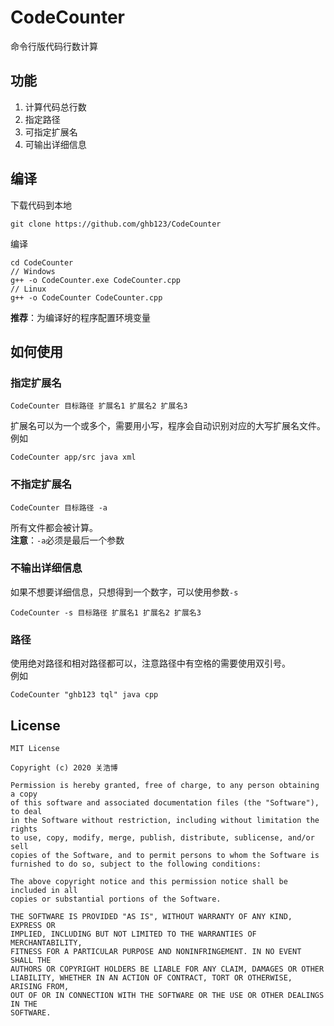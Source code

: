 # CodeCounter

命令行版代码行数计算

## 功能

1. 计算代码总行数
2. 指定路径
3. 可指定扩展名
4. 可输出详细信息

## 编译

下载代码到本地
```
git clone https://github.com/ghb123/CodeCounter
```

编译
```
cd CodeCounter
// Windows
g++ -o CodeCounter.exe CodeCounter.cpp
// Linux
g++ -o CodeCounter CodeCounter.cpp
```

**推荐**：为编译好的程序配置环境变量

## 如何使用

### 指定扩展名

```
CodeCounter 目标路径 扩展名1 扩展名2 扩展名3
```
扩展名可以为一个或多个，需要用小写，程序会自动识别对应的大写扩展名文件。\
例如
```
CodeCounter app/src java xml
```

### 不指定扩展名

```
CodeCounter 目标路径 -a
```
所有文件都会被计算。\
**注意**：`-a`必须是最后一个参数

### 不输出详细信息

如果不想要详细信息，只想得到一个数字，可以使用参数`-s`
```
CodeCounter -s 目标路径 扩展名1 扩展名2 扩展名3
```

### 路径
使用绝对路径和相对路径都可以，注意路径中有空格的需要使用双引号。\
例如
```
CodeCounter "ghb123 tql" java cpp
```


## License

```
MIT License

Copyright (c) 2020 关浩博

Permission is hereby granted, free of charge, to any person obtaining a copy
of this software and associated documentation files (the "Software"), to deal
in the Software without restriction, including without limitation the rights
to use, copy, modify, merge, publish, distribute, sublicense, and/or sell
copies of the Software, and to permit persons to whom the Software is
furnished to do so, subject to the following conditions:

The above copyright notice and this permission notice shall be included in all
copies or substantial portions of the Software.

THE SOFTWARE IS PROVIDED "AS IS", WITHOUT WARRANTY OF ANY KIND, EXPRESS OR
IMPLIED, INCLUDING BUT NOT LIMITED TO THE WARRANTIES OF MERCHANTABILITY,
FITNESS FOR A PARTICULAR PURPOSE AND NONINFRINGEMENT. IN NO EVENT SHALL THE
AUTHORS OR COPYRIGHT HOLDERS BE LIABLE FOR ANY CLAIM, DAMAGES OR OTHER
LIABILITY, WHETHER IN AN ACTION OF CONTRACT, TORT OR OTHERWISE, ARISING FROM,
OUT OF OR IN CONNECTION WITH THE SOFTWARE OR THE USE OR OTHER DEALINGS IN THE
SOFTWARE.
```